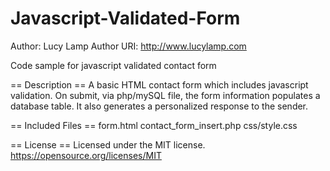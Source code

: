 # Javascript-Validated-Form
Author: Lucy Lamp
Author URI: http://www.lucylamp.com

Code sample for javascript validated contact form

 == Description ==
A basic HTML contact form which includes javascript validation. On submit, via php/mySQL file, the form information populates a database table. It also generates a personalized response to the sender.

== Included Files ==
form.html
contact_form_insert.php
css/style.css

== License ==
Licensed under the MIT license.
https://opensource.org/licenses/MIT
